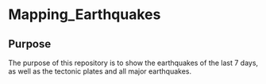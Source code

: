 # Mapping_Earthquakes

## Purpose
The purpose of this repository is to show the earthquakes of the last 7 days, as well as the tectonic plates and all major earthquakes.
